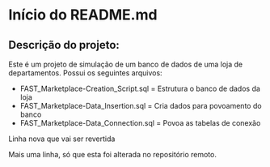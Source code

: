 # Início do README.md

## Descrição do projeto:

Este é um projeto de simulação de um banco de dados de uma loja de departamentos. Possui os seguintes arquivos:

- FAST_Marketplace-Creation_Script.sql = Estrutura o banco de dados da loja
- FAST_Marketplace-Data_Insertion.sql = Cria dados para povoamento do banco
- FAST_Marketplace-Data_Connection.sql = Povoa as tabelas de conexão

Linha nova que vai ser revertida

Mais uma linha, só que esta foi alterada no repositório remoto.

